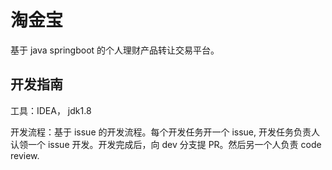 # 淘金宝

基于 java springboot 的个人理财产品转让交易平台。

## 开发指南

工具：IDEA， jdk1.8

开发流程：基于 issue 的开发流程。每个开发任务开一个 issue, 开发任务负责人认领一个 issue 开发。开发完成后，向 dev 分支提 PR。然后另一个人负责 code review.